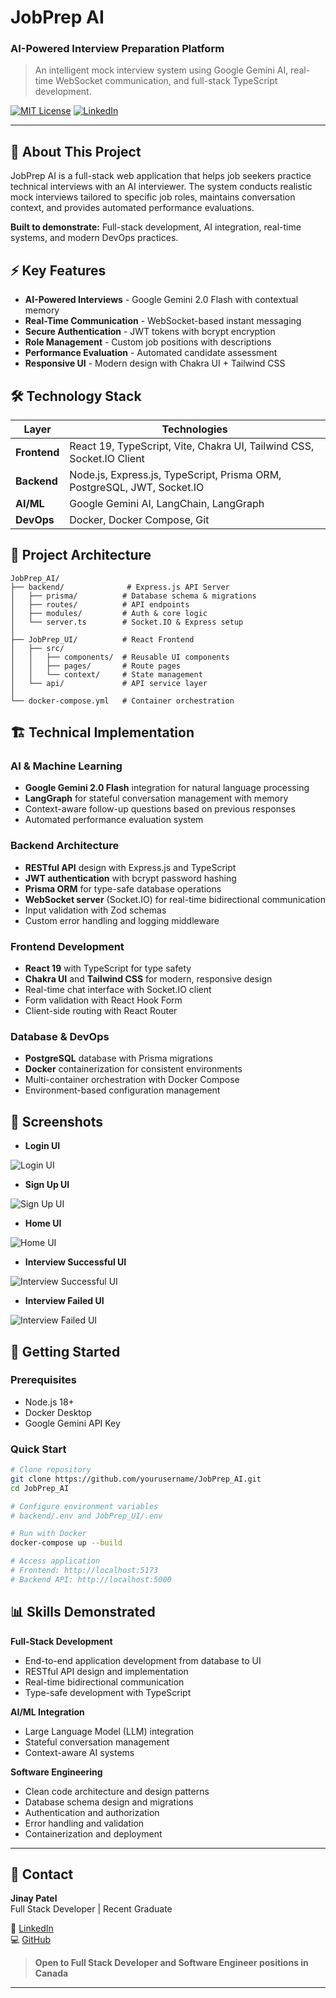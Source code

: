 # JobPrep AI
### AI-Powered Interview Preparation Platform

> An intelligent mock interview system using Google Gemini AI, real-time WebSocket communication, and full-stack TypeScript development.

[![MIT License](https://img.shields.io/badge/License-MIT-green.svg)](LICENSE)
[![LinkedIn](https://img.shields.io/badge/LinkedIn-Connect-blue)](https://www.linkedin.com/in/jinaypatel1634/)

---

## 💼 About This Project

JobPrep AI is a full-stack web application that helps job seekers practice technical interviews with an AI interviewer. The system conducts realistic mock interviews tailored to specific job roles, maintains conversation context, and provides automated performance evaluations.

**Built to demonstrate:** Full-stack development, AI integration, real-time systems, and modern DevOps practices.

## ⚡ Key Features

- **AI-Powered Interviews** - Google Gemini 2.0 Flash with contextual memory
- **Real-Time Communication** - WebSocket-based instant messaging
- **Secure Authentication** - JWT tokens with bcrypt encryption
- **Role Management** - Custom job positions with descriptions
- **Performance Evaluation** - Automated candidate assessment
- **Responsive UI** - Modern design with Chakra UI + Tailwind CSS

## 🛠️ Technology Stack

| Layer | Technologies |
|-------|-------------|
| **Frontend** | React 19, TypeScript, Vite, Chakra UI, Tailwind CSS, Socket.IO Client |
| **Backend** | Node.js, Express.js, TypeScript, Prisma ORM, PostgreSQL, JWT, Socket.IO |
| **AI/ML** | Google Gemini AI, LangChain, LangGraph |
| **DevOps** | Docker, Docker Compose, Git |

## 📁 Project Architecture

```
JobPrep_AI/
├── backend/              # Express.js API Server
│   ├── prisma/          # Database schema & migrations
│   ├── routes/          # API endpoints
│   ├── modules/         # Auth & core logic
│   └── server.ts        # Socket.IO & Express setup
│
├── JobPrep_UI/          # React Frontend
│   ├── src/
│   │   ├── components/  # Reusable UI components
│   │   ├── pages/       # Route pages
│   │   └── context/     # State management
│   └── api/             # API service layer
│
└── docker-compose.yml   # Container orchestration
```

## 🏗️ Technical Implementation

### AI & Machine Learning
- **Google Gemini 2.0 Flash** integration for natural language processing
- **LangGraph** for stateful conversation management with memory
- Context-aware follow-up questions based on previous responses
- Automated performance evaluation system

### Backend Architecture
- **RESTful API** design with Express.js and TypeScript
- **JWT authentication** with bcrypt password hashing
- **Prisma ORM** for type-safe database operations
- **WebSocket server** (Socket.IO) for real-time bidirectional communication
- Input validation with Zod schemas
- Custom error handling and logging middleware

### Frontend Development
- **React 19** with TypeScript for type safety
- **Chakra UI** and **Tailwind CSS** for modern, responsive design
- Real-time chat interface with Socket.IO client
- Form validation with React Hook Form
- Client-side routing with React Router

### Database & DevOps
- **PostgreSQL** database with Prisma migrations
- **Docker** containerization for consistent environments
- Multi-container orchestration with Docker Compose
- Environment-based configuration management

## 📸 Screenshots

- **Login UI**

![Login UI](./images/ss1.png)

- **Sign Up UI**

![Sign Up UI](images/ss2.png)

- **Home UI**

![Home UI](images/ss3.png)

- **Interview Successful UI**

![Interview Successful UI](images/ss4.png)

- **Interview Failed UI**

![Interview Failed UI](images/ss5.png)

## 🚀 Getting Started

### Prerequisites
- Node.js 18+
- Docker Desktop
- Google Gemini API Key

### Quick Start
```bash
# Clone repository
git clone https://github.com/yourusername/JobPrep_AI.git
cd JobPrep_AI

# Configure environment variables
# backend/.env and JobPrep_UI/.env

# Run with Docker
docker-compose up --build

# Access application
# Frontend: http://localhost:5173
# Backend API: http://localhost:5000
```


## 📊 Skills Demonstrated

**Full-Stack Development**
- End-to-end application development from database to UI
- RESTful API design and implementation
- Real-time bidirectional communication
- Type-safe development with TypeScript

**AI/ML Integration**
- Large Language Model (LLM) integration
- Stateful conversation management
- Context-aware AI systems

**Software Engineering**
- Clean code architecture and design patterns
- Database schema design and migrations
- Authentication and authorization
- Error handling and validation
- Containerization and deployment

---

## 👤 Contact

**Jinay Patel**  
Full Stack Developer | Recent Graduate

💼 [LinkedIn](https://www.linkedin.com/in/jinaypatel1634/)  
💻 [GitHub](https://github.com/Jinay1634)  

> **Open to Full Stack Developer and Software Engineer positions in Canada**

---


